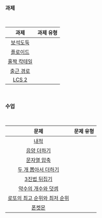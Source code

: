 ### 과제

<br />

|과제|과제 유형|
|:--:|:-------|
|[보석도둑](https://www.acmicpc.net/problem/1202)||
|[플로이드](https://www.acmicpc.net/problem/11404)||
|[홀짝 칵테일](https://www.acmicpc.net/problem/21312)||
|[출근 경로](https://www.acmicpc.net/problem/5569)||
|[LCS 2](https://www.acmicpc.net/problem/9252)||

<br />

### 수업

<br />

|문제|문제 유형|
|:--:|:-------|
|[내적](https://programmers.co.kr/learn/courses/30/lessons/70128)||
|[음양 더하기](https://programmers.co.kr/learn/courses/30/lessons/76501)||
|[문자열 압축](https://programmers.co.kr/learn/courses/30/lessons/60057)||
|[두 개 뽑아서 더하기](https://programmers.co.kr/learn/courses/30/lessons/68644)||
|[3진법 뒤집기](https://programmers.co.kr/learn/courses/30/lessons/68935)||
|[약수의 개수와 덧셈](https://programmers.co.kr/learn/courses/30/lessons/77884)||
|[로또의 최고 순위와 최저 순위](https://programmers.co.kr/learn/courses/30/lessons/77484)||
|[폰켓몬](https://programmers.co.kr/learn/courses/30/lessons/1845)||
